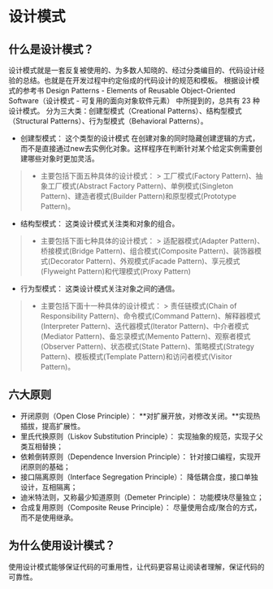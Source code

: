 # 设计模式

## 什么是设计模式？

设计模式就是一套反复被使用的、为多数人知晓的、经过分类编目的、代码设计经验的总结。也就是在开发过程中约定俗成的代码设计的规范和模板。
根据设计模式的参考书 Design Patterns - Elements of Reusable
Object-Oriented Software（设计模式 - 可复用的面向对象软件元素） 中所提到的，总共有 23 种设计模式。
分为三大类：创建型模式（Creational Patterns）、结构型模式（Structural
Patterns）、行为型模式（Behavioral Patterns）。

- 创建型模式： 这个类型的设计模式 在创建对象的同时隐藏创建逻辑的方式，而不是直接通过new去实例化对象。这样程序在判断针对某个给定实例需要创建哪些对象时更加灵活。

> - 主要包括下面五种具体的设计模式：
    > 工厂模式(Factory Pattern)、抽象工厂模式(Abstract Factory Pattern)、单例模式(Singleton Pattern)、建造者模式(Builder Pattern)和原型模式(Prototype Pattern)。

- 结构型模式： 这类设计模式关注类和对象的组合。

> - 主要包括下面七种具体的设计模式：
    > 适配器模式(Adapter Pattern)、桥接模式(Bridge Pattern)、组合模式(Composite Pattern)、装饰器模式(Decorator Pattern)、外观模式(Facade Pattern)、享元模式(Flyweight Pattern)和代理模式(Proxy Pattern)

- 行为型模式： 这类设计模式关注对象之间的通信。

> - 主要包括下面十一种具体的设计模式：
    > 责任链模式(Chain of Responsibility Pattern)、命令模式(Command Pattern)、解释器模式(Interpreter Pattern)、迭代器模式(Iterator Pattern)、中介者模式(Mediator Pattern)、备忘录模式(Memento Pattern)、观察者模式(Observer Pattern)、状态模式(State Pattern)、策略模式(Strategy Pattern)、模板模式(Template Pattern)和访问者模式(Visitor Pattern)。

## 六大原则

- 开闭原则（Open Close Principle）： **对扩展开放，对修改关闭。**实现热插拔，提高扩展性。
- 里氏代换原则（Liskov Substitution Principle）： 实现抽象的规范，实现子父类互相替换；
- 依赖倒转原则（Dependence Inversion Principle）： 针对接口编程，实现开闭原则的基础；
- 接口隔离原则（Interface Segregation Principle）： 降低耦合度，接口单独设计，互相隔离；
- 迪米特法则，又称最少知道原则（Demeter Principle）： 功能模块尽量独立；
- 合成复用原则（Composite Reuse Principle）： 尽量使用合成/聚合的方式，而不是使用继承。

## 为什么使用设计模式？

使用设计模式能够保证代码的可重用性，让代码更容易让阅读者理解，保证代码的可靠性。








